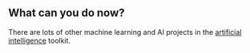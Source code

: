 ## What can you do now?

There are lots of other machine learning and AI projects in the [artificial intelligence](https://projects.raspberrypi.org/en/pathways/ai-toolkit) toolkit.

